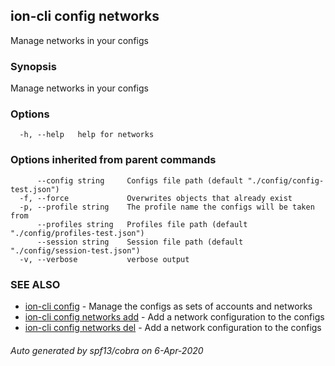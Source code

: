 ## ion-cli config networks

Manage networks in your configs

### Synopsis

Manage networks in your configs

### Options

```
  -h, --help   help for networks
```

### Options inherited from parent commands

```
      --config string     Configs file path (default "./config/config-test.json")
  -f, --force             Overwrites objects that already exist
  -p, --profile string    The profile name the configs will be taken from
      --profiles string   Profiles file path (default "./config/profiles-test.json")
      --session string    Session file path (default "./config/session-test.json")
  -v, --verbose           verbose output
```

### SEE ALSO

* [ion-cli config](ion-cli_config.md)	 - Manage the configs as sets of accounts and networks
* [ion-cli config networks add](ion-cli_config_networks_add.md)	 - Add a network configuration to the configs
* [ion-cli config networks del](ion-cli_config_networks_del.md)	 - Add a network configuration to the configs

###### Auto generated by spf13/cobra on 6-Apr-2020
